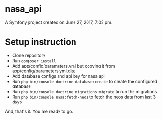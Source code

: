nasa_api
========

A Symfony project created on June 27, 2017, 7:02 pm.

Setup instruction
=================

- Clone repository
- Run `composer install`
- Add app/config/parameters.yml but copying it from app/config/parameters.yml.dist
- Add database configs and api key for nasa api
- Run `php bin/console doctrine:database:create` to create the configured database
- Run `php bin/console doctrine:migrations:migrate` to run the migrations
- Run `php bin/console nasa:fetch-neos` to fetch the neos data from last 3 days

And, that's it. You are ready to go.
